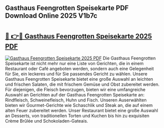 ## Gasthaus Feengrotten Speisekarte PDF Download Online 2025 V1b7c

# <h2><a href="http://gcbng5.nevu.top/?p=Gasthaus+Feengrotten+Speisekarte">🔗 👉🔴 Gasthaus Feengrotten Speisekarte 2025 PDF</a></h2>

[![Gasthaus Feengrotten Speisekarte 2025 PDF](https://i.imgur.com/dBaPXMq.png)](http://gcbng5.nevu.top/?p=Gasthaus+Feengrotten+Speisekarte)
Die Gasthaus Feengrotten Speisekarte ist nicht mehr nur eine Liste von Gerichten, die in einem Restaurant oder Café angeboten werden, sondern auch eine Gelegenheit für Sie, ein leckeres und für Sie passendes Gericht zu wählen. Unsere Gasthaus Feengrotten Speisekarte bietet eine große Auswahl an leichten und frischen Salaten, die mit frischem Gemüse und Obst zubereitet werden. Für diejenigen, die Fleisch bevorzugen, bieten wir eine umfangreiche Auswahl an Gerichten auf der Gasthaus Feengrotten Speisekarte an: Rindfleisch, Schweinefleisch, Huhn und Fisch. Unseren Auserwählten bieten wir Gourmet-Gerichte wie Schaschlik und Steak an, die auf einem alten Feuer zubereitet werden. Unser Restaurant bietet eine große Auswahl an Desserts, von traditionellen Torten und Kuchen bis hin zu exquisiten Crème Brûlée und Schokoladen-Gateais.
